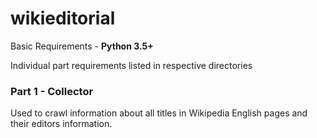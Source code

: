 # wikieditorial

Basic Requirements - **Python 3.5+**

Individual part requirements listed in respective directories

### Part 1 - Collector

Used to crawl information about all titles in Wikipedia English pages and their editors information.
